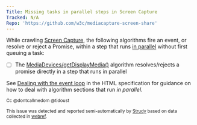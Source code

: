 ```yaml
---
Title: Missing tasks in parallel steps in Screen Capture
Tracked: N/A
Repo: 'https://github.com/w3c/mediacapture-screen-share'
---
```


While crawling [Screen Capture](https://w3c.github.io/mediacapture-screen-share/), the following algorithms fire an event, or resolve or reject a Promise, within a step that runs [in parallel](https://html.spec.whatwg.org/multipage/infrastructure.html#in-parallel) without first queuing a task:
* [ ] The [MediaDevices/getDisplayMedia()](https://w3c.github.io/mediacapture-screen-share/#dom-mediadevices-getdisplaymedia) algorithm resolves/rejects a promise directly in a step that runs in parallel

See [Dealing with the event loop](https://html.spec.whatwg.org/multipage/webappapis.html#event-loop-for-spec-authors) in the HTML specification for guidance on how to deal with algorithm sections that run *in parallel*.

<sub>Cc @dontcallmedom @tidoust</sub>

<sub>This issue was detected and reported semi-automatically by [Strudy](https://github.com/w3c/strudy/) based on data collected in [webref](https://github.com/w3c/webref/).</sub>
